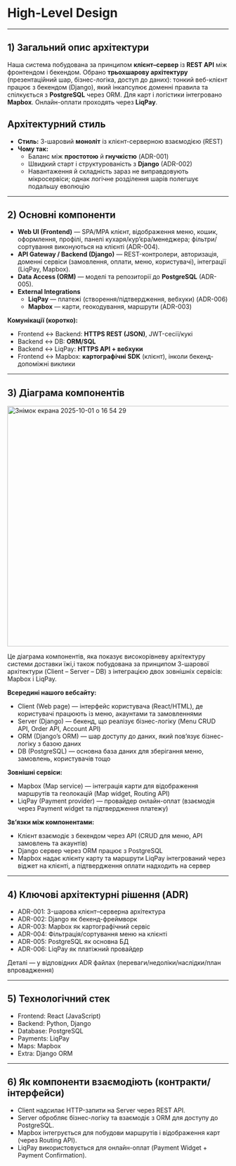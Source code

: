 # High-Level Design
---

## 1) Загальний опис архітектури

Наша система побудована за принципом **клієнт–сервер** із **REST API** між фронтендом і бекендом. Обрано **трьохшарову архітектуру** (презентаційний шар, бізнес-логіка, доступ до даних): тонкий веб-клієнт працює з бекендом (Django), який інкапсулює доменні правила та спілкується з **PostgreSQL** через ORM. Для карт і логістики інтегровано **Mapbox**. Онлайн-оплати проходять через **LiqPay**.

## Архітектурний стиль 

- **Стиль:** 3-шаровий **моноліт** із клієнт-серверною взаємодією (REST)
- **Чому так:**  
  - Баланс між **простотою** й **гнучкістю** (ADR-001)
  - Швидкий старт і структурованість з **Django** (ADR-002)
  - Навантаження й складність зараз не виправдовують мікросервіси; однак логічне розділення шарів полегшує подальшу еволюцію

---

## 2) Основні компоненти

- **Web UI (Frontend)** — SPA/MPA клієнт, відображення меню, кошик, оформлення, профілі, панелі кухаря/кур’єра/менеджера; фільтри/сортування виконуються на клієнті (ADR-004).
- **API Gateway / Backend (Django)** — REST-контролери, авторизація, доменні сервіси (замовлення, оплати, меню, користувачі), інтеграції (LiqPay, Mapbox).
- **Data Access (ORM)** — моделі та репозиторії до **PostgreSQL** (ADR-005).
- **External Integrations**  
  - **LiqPay** — платежі (створення/підтвердження, вебхуки) (ADR-006)
  - **Mapbox** — карти, геокодування, маршрути (ADR-003)

**Комунікації (коротко):**
- Frontend ↔ Backend: **HTTPS REST (JSON)**, JWT-сесії/кукі
- Backend ↔ DB: **ORM/SQL**
- Backend ↔ LiqPay: **HTTPS API + вебхуки**
- Frontend ↔ Mapbox: **картографічні SDK** (клієнт), інколи бекенд-допоміжні виклики

---

## 3) Діаграма компонентів

<img width="778" height="546" alt="Знімок екрана 2025-10-01 о 16 54 29" src="https://github.com/user-attachments/assets/a02f2674-7492-43be-939f-584cacedf625" />

Це діаграма компонентів, яка показує високорівневу архітектуру системи доставки їжі,і також побудована за принципом 3-шарової архітектури (Client – Server – DB) з інтеграцією двох зовнішніх сервісів: Mapbox і LiqPay.

**Всередині нашого вебсайту:**

- Client (Web page) — інтерфейс користувача (React/HTML), де користувачі працюють із меню, акаунтами та замовленнями
- Server (Django) — бекенд, що реалізує бізнес-логіку (Menu CRUD API, Order API, Account API)
- ORM (Django’s ORM) — шар доступу до даних, який пов’язує бізнес-логіку з базою даних
- DB (PostgreSQL) — основна база даних для зберігання меню, замовлень, користувачів тощо
  
**Зовнішні сервіси:**

- Mapbox (Map service) — інтеграція карти для відображення маршрутів та геолокацій (Map widget, Routing API)
- LiqPay (Payment provider) — провайдер онлайн-оплат (взаємодія через Payment widget та підтвердження платежу)
  
**Зв’язки між компонентами:**

- Клієнт взаємодіє з бекендом через API (CRUD для меню, API замовлень та акаунтів)
- Django сервер через ORM працює з PostgreSQL
- Mapbox надає клієнту карту та маршрути
LiqPay інтегрований через віджет на клієнті, а підтвердження оплати надходить на сервер

---

## 4) Ключові архітектурні рішення (ADR)
- ADR-001: 3-шарова клієнт–серверна архітектура 
- ADR-002: Django як бекенд-фреймворк 
- ADR-003: Mapbox як картографічний сервіс
- ADR-004: Фільтрація/сортування меню на клієнті 
- ADR-005: PostgreSQL як основна БД 
- ADR-006: LiqPay як платіжний провайдер 

Деталі — у відповідних ADR файлах (переваги/недоліки/наслідки/план впровадження)

---

## 5) Технологічний стек
- Frontend: React (JavaScript)
- Backend: Python, Django
- Database: PostgreSQL
- Payments: LiqPay 
- Maps: Mapbox
- Extra: Django ORM
---

## 6) Як компоненти взаємодіють (контракти/інтерфейси)

- Client надсилає HTTP-запити на Server через REST API.
- Server обробляє бізнес-логіку та взаємодіє з ORM для доступу до PostgreSQL.
- Mapbox інтегрується для побудови маршрутів і відображення карт (через Routing API).
- LiqPay використовується для онлайн-оплат (Payment Widget + Payment Confirmation).
